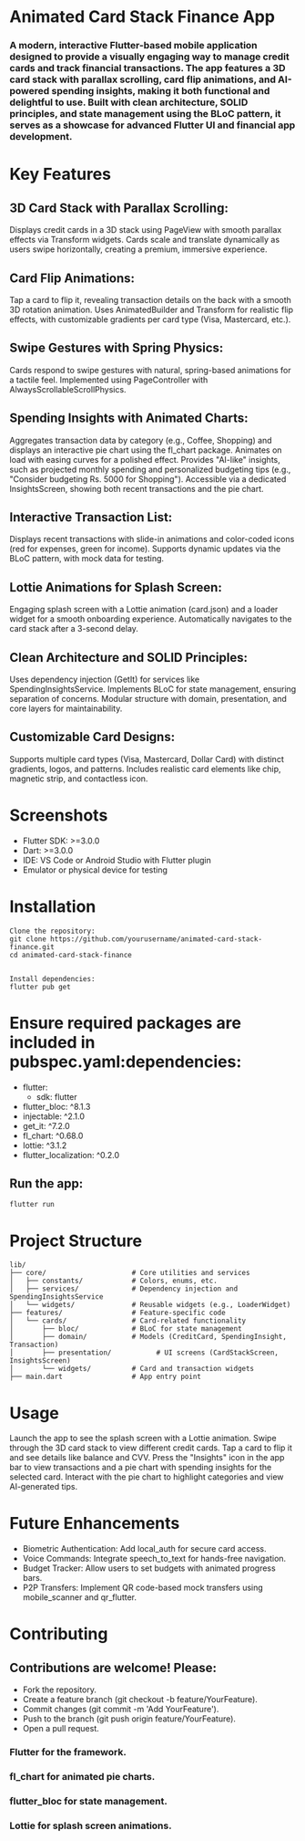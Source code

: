 # Animated Card Stack Finance App
### A modern, interactive Flutter-based mobile application designed to provide a visually engaging way to manage credit cards and track financial transactions. The app features a 3D card stack with parallax scrolling, card flip animations, and AI-powered spending insights, making it both functional and delightful to use. Built with clean architecture, SOLID principles, and state management using the BLoC pattern, it serves as a showcase for advanced Flutter UI and financial app development.
# Key Features

## 3D Card Stack with Parallax Scrolling: 

Displays credit cards in a 3D stack using PageView with smooth parallax effects via Transform widgets.
Cards scale and translate dynamically as users swipe horizontally, creating a premium, immersive experience.


## Card Flip Animations: 

Tap a card to flip it, revealing transaction details on the back with a smooth 3D rotation animation.
Uses AnimatedBuilder and Transform for realistic flip effects, with customizable gradients per card type (Visa, Mastercard, etc.).


## Swipe Gestures with Spring Physics: 

Cards respond to swipe gestures with natural, spring-based animations for a tactile feel.
Implemented using PageController with AlwaysScrollableScrollPhysics.


## Spending Insights with Animated Charts:

Aggregates transaction data by category (e.g., Coffee, Shopping) and displays an interactive pie chart using the fl_chart package.
Animates on load with easing curves for a polished effect.
Provides "AI-like" insights, such as projected monthly spending and personalized budgeting tips (e.g., "Consider budgeting Rs. 5000 for Shopping").
Accessible via a dedicated InsightsScreen, showing both recent transactions and the pie chart.


## Interactive Transaction List:

Displays recent transactions with slide-in animations and color-coded icons (red for expenses, green for income).
Supports dynamic updates via the BLoC pattern, with mock data for testing.


## Lottie Animations for Splash Screen:

Engaging splash screen with a Lottie animation (card.json) and a loader widget for a smooth onboarding experience.
Automatically navigates to the card stack after a 3-second delay.


## Clean Architecture and SOLID Principles:

Uses dependency injection (GetIt) for services like SpendingInsightsService.
Implements BLoC for state management, ensuring separation of concerns.
Modular structure with domain, presentation, and core layers for maintainability.


## Customizable Card Designs:

Supports multiple card types (Visa, Mastercard, Dollar Card) with distinct gradients, logos, and patterns.
Includes realistic card elements like chip, magnetic strip, and contactless icon.



# Screenshots


- Flutter SDK: >=3.0.0
- Dart: >=3.0.0
- IDE: VS Code or Android Studio with Flutter plugin
- Emulator or physical device for testing

# Installation

    Clone the repository:
    git clone https://github.com/yourusername/animated-card-stack-finance.git
    cd animated-card-stack-finance


    Install dependencies:
    flutter pub get

# Ensure required packages are included in pubspec.yaml:dependencies:
  - flutter:
    - sdk: flutter
  - flutter_bloc: ^8.1.3
  - injectable: ^2.1.0
  - get_it: ^7.2.0
  - fl_chart: ^0.68.0
  - lottie: ^3.1.2
  - flutter_localization: ^0.2.0


## Run the app:
    flutter run



# Project Structure
    lib/
    ├── core/                     # Core utilities and services
    │   ├── constants/            # Colors, enums, etc.
    │   ├── services/             # Dependency injection and SpendingInsightsService
    │   └── widgets/              # Reusable widgets (e.g., LoaderWidget)
    ├── features/                 # Feature-specific code
    │   └── cards/                # Card-related functionality
    │       ├── bloc/             # BLoC for state management
    │       ├── domain/           # Models (CreditCard, SpendingInsight, Transaction)
    │       ├── presentation/           # UI screens (CardStackScreen, InsightsScreen) 
    │       └── widgets/          # Card and transaction widgets
    ├── main.dart                 # App entry point

# Usage

Launch the app to see the splash screen with a Lottie animation.
Swipe through the 3D card stack to view different credit cards.
Tap a card to flip it and see details like balance and CVV.
Press the "Insights" icon in the app bar to view transactions and a pie chart with spending insights for the selected card.
Interact with the pie chart to highlight categories and view AI-generated tips.

# Future Enhancements
- Biometric Authentication: Add local_auth for secure card access.
- Voice Commands: Integrate speech_to_text for hands-free navigation.
- Budget Tracker: Allow users to set budgets with animated progress bars.
- P2P Transfers: Implement QR code-based mock transfers using mobile_scanner and qr_flutter.

# Contributing
## Contributions are welcome! Please:

- Fork the repository.
- Create a feature branch (git checkout -b feature/YourFeature).
- Commit changes (git commit -m 'Add YourFeature').
- Push to the branch (git push origin feature/YourFeature).
- Open a pull request.

### Flutter for the framework.
### fl_chart for animated pie charts.
### flutter_bloc for state management.
### Lottie for splash screen animations.
